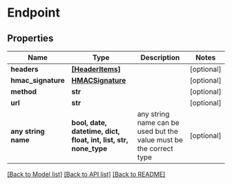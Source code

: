 # Endpoint


## Properties
Name | Type | Description | Notes
------------ | ------------- | ------------- | -------------
**headers** | [**[HeaderItems]**](HeaderItems.md) |  | [optional] 
**hmac_signature** | [**HMACSignature**](HMACSignature.md) |  | [optional] 
**method** | **str** |  | [optional] 
**url** | **str** |  | [optional] 
**any string name** | **bool, date, datetime, dict, float, int, list, str, none_type** | any string name can be used but the value must be the correct type | [optional]

[[Back to Model list]](../README.md#documentation-for-models) [[Back to API list]](../README.md#documentation-for-api-endpoints) [[Back to README]](../README.md)


